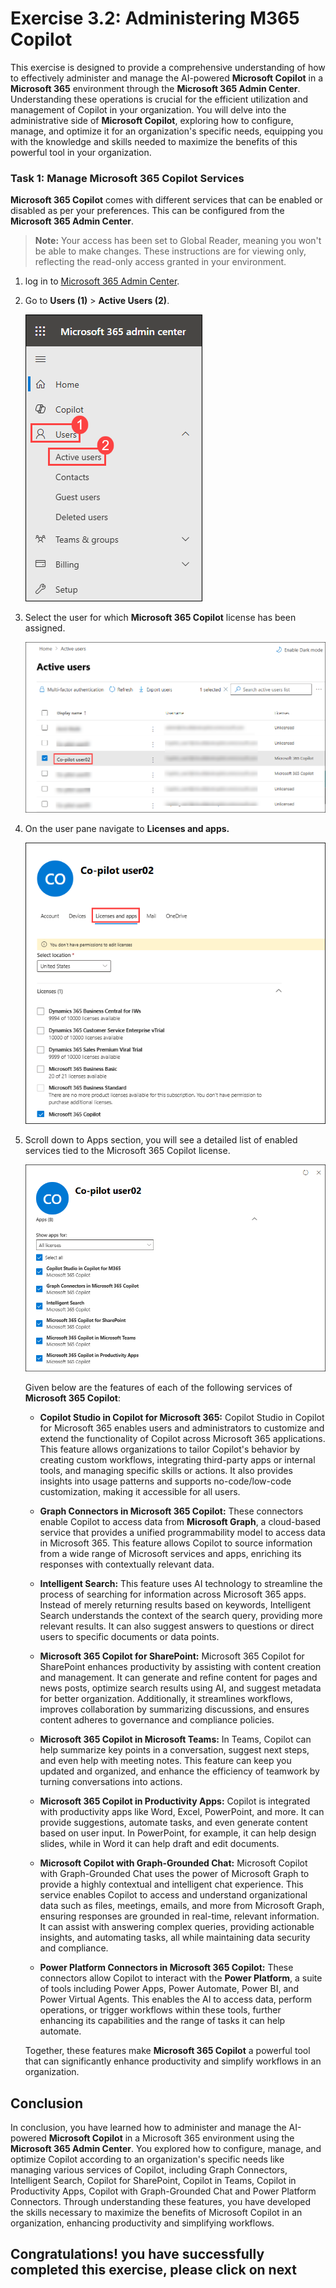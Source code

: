# Exercise 3.2: Administering M365 Copilot

This exercise is designed to provide a comprehensive understanding of how to effectively administer and manage the AI-powered **Microsoft Copilot** in a **Microsoft 365** environment through the **Microsoft 365 Admin Center**. Understanding these operations is crucial for the efficient utilization and management of Copilot in your organization. You will delve into the administrative side of **Microsoft Copilot**, exploring how to configure, manage, and optimize it for an organization's specific needs, equipping you with the knowledge and skills needed to maximize the benefits of this powerful tool in your organization.

### Task 1: Manage Microsoft 365 Copilot Services

**Microsoft 365 Copilot** comes with different services that can be enabled or disabled as per your preferences. This can be configured from the **Microsoft 365 Admin Center**.

>**Note:** Your access has been set to Global Reader, meaning you won't be able to make changes. These instructions are for viewing only, reflecting the read-only access granted in your environment.

1. log in to [Microsoft 365 Admin Center](admin.microsoft.com).

1. Go to **Users (1)** > **Active Users (2)**.

    ![](../labguide/media/microsoft.1.png)

1. Select the user for which **Microsoft 365 Copilot** license has been assigned.

    ![](../labguide/media/microsoft.2.png)

1. On the user pane navigate to **Licenses and apps.** 

   ![](../labguide/media/microsoft.2.1.png)

1. Scroll down to Apps section, you will see a detailed list of enabled services tied to the Microsoft 365 Copilot license. 
 
   ![](../labguide/media/microsoft.3.png)
   
   Given below are the features of each of the following services of **Microsoft 365 Copilot**:

    - **Copilot Studio in Copilot for Microsoft 365:** Copilot Studio in Copilot for Microsoft 365 enables users and administrators to customize and extend the functionality of Copilot across Microsoft 365 applications. This feature allows organizations to tailor Copilot's behavior by creating custom workflows, integrating third-party apps or internal tools, and managing specific skills or actions. It also provides insights into usage patterns and supports no-code/low-code customization, making it accessible for all users.
      
    - **Graph Connectors in Microsoft 365 Copilot:** These connectors enable Copilot to access data from **Microsoft Graph**, a cloud-based service that provides a unified programmability model to access data in Microsoft 365. This feature allows Copilot to source information from a wide range of Microsoft services and apps, enriching its responses with contextually relevant data.

    - **Intelligent Search:** This feature uses AI technology to streamline the process of searching for information across Microsoft 365 apps. Instead of merely returning results based on keywords, Intelligent Search understands the context of the search query, providing more relevant results. It can also suggest answers to questions or direct users to specific documents or data points.

    - **Microsoft 365 Copilot for SharePoint:** Microsoft 365 Copilot for SharePoint enhances productivity by assisting with content creation and management. It can generate and refine content for pages and news posts, optimize search results using AI, and suggest metadata for better organization. Additionally, it streamlines workflows, improves collaboration by summarizing discussions, and ensures content adheres to governance and compliance policies.

    - **Microsoft 365 Copilot in Microsoft Teams:** In Teams, Copilot can help summarize key points in a conversation, suggest next steps, and even help with meeting notes. This feature can keep you updated and organized, and enhance the efficiency of teamwork by turning conversations into actions.

    - **Microsoft 365 Copilot in Productivity Apps:** Copilot is integrated with productivity apps like Word, Excel, PowerPoint, and more. It can provide suggestions, automate tasks, and even generate content based on user input. In PowerPoint, for example, it can help design slides, while in Word it can help draft and edit documents.
  
    - **Microsoft Copilot with Graph-Grounded Chat:** Microsoft Copilot with Graph-Grounded Chat uses the power of Microsoft Graph to provide a highly contextual and intelligent chat experience. This service enables Copilot to access and understand organizational data such as files, meetings, emails, and more from Microsoft Graph, ensuring responses are grounded in real-time, relevant information. It can assist with answering complex queries, providing actionable insights, and automating tasks, all while maintaining data security and compliance.

    - **Power Platform Connectors in Microsoft 365 Copilot:** These connectors allow Copilot to interact with the **Power Platform**, a suite of tools including Power Apps, Power Automate, Power BI, and Power Virtual Agents. This enables the AI to access data, perform operations, or trigger workflows within these tools, further enhancing its capabilities and the range of tasks it can help automate.

    Together, these features make **Microsoft 365 Copilot** a powerful tool that can significantly enhance productivity and simplify workflows in an organization.

## Conclusion

In conclusion, you have learned how to administer and manage the AI-powered **Microsoft Copilot** in a Microsoft 365 environment using the **Microsoft 365 Admin Center**. You explored how to configure, manage, and optimize Copilot according to an organization's specific needs like managing various services of Copilot, including Graph Connectors, Intelligent Search, Copilot for SharePoint, Copilot in Teams, Copilot in Productivity Apps, Copilot with Graph-Grounded Chat and Power Platform Connectors. Through understanding these features, you have developed the skills necessary to maximize the benefits of Microsoft Copilot in an organization, enhancing productivity and simplifying workflows.


## **Congratulations! you have successfully completed this exercise, please click on next**
